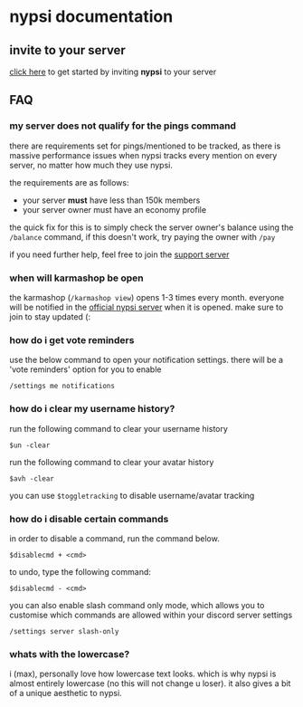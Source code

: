 # nypsi documentation

## invite to your server

<a href="http://invite.nypsi.xyz" target="_blank">click here</a> to get started by inviting
**nypsi** to your server

## FAQ

### my server does not qualify for the pings command

there are requirements set for pings/mentioned to be tracked, as there is massive performance issues
when nypsi tracks every mention on every server, no matter how much they use nypsi.<br />

the requirements are as follows:

-   your server **must** have less than 150k members
-   your server owner must have an economy profile

the quick fix for this is to simply check the server owner's balance using the `/balance` command,
if this doesn't work, try paying the owner with `/pay`

if you need further help, feel free to join the [support server](https://discord.gg/hJTDNST)

### when will karmashop be open

the karmashop (`/karmashop view`) opens 1-3 times every month. everyone will be notified in the
[official nypsi server](http://discord.nypsi.xyz) when it is opened. make sure to join to stay
updated (:

### how do i get vote reminders

use the below command to open your notification settings. there will be a 'vote reminders' option
for you to enable

```
/settings me notifications
```

### how do i clear my username history?

run the following command to clear your username history

```
$un -clear
```

run the following command to clear your avatar history

```
$avh -clear
```

you can use `$toggletracking` to disable username/avatar tracking

### how do i disable certain commands

in order to disable a command, run the command below.

```
$disablecmd + <cmd>
```

to undo, type the following command:

```
$disablecmd - <cmd>
```

you can also enable slash command only mode, which allows you to customise which commands are
allowed within your discord server settings

```
/settings server slash-only
```

### whats with the lowercase?

i (max), personally love how lowercase text looks. which is why nypsi is almost entirely lowercase
(no this will not change u loser). it also gives a bit of a unique aesthetic to nypsi.
